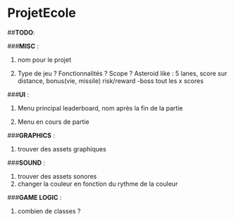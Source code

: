 # ProjetEcole

##__TODO__:

###__MISC__ :

1) nom pour le projet

2) Type de jeu ? Fonctionnalités ? Scope ?
Asteroid like : 5 lanes, score sur distance, bonus(vie, missile) risk/reward
 -boss tout les x scores

###__UI__ :

1) Menu principal
leaderboard, nom après la fin de la partie

2) Menu en cours de partie

###__GRAPHICS__ :

1) trouver des assets graphiques


###__SOUND__ :

1) trouver des assets sonores
2) changer la couleur en fonction du rythme de la couleur

###__GAME LOGIC__ :

1) combien de classes ?
